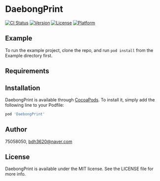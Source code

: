 # DaebongPrint

[![CI Status](https://img.shields.io/travis/75058050/DaebongPrint.svg?style=flat)](https://travis-ci.org/75058050/DaebongPrint)
[![Version](https://img.shields.io/cocoapods/v/DaebongPrint.svg?style=flat)](https://cocoapods.org/pods/DaebongPrint)
[![License](https://img.shields.io/cocoapods/l/DaebongPrint.svg?style=flat)](https://cocoapods.org/pods/DaebongPrint)
[![Platform](https://img.shields.io/cocoapods/p/DaebongPrint.svg?style=flat)](https://cocoapods.org/pods/DaebongPrint)

## Example

To run the example project, clone the repo, and run `pod install` from the Example directory first.

## Requirements

## Installation

DaebongPrint is available through [CocoaPods](https://cocoapods.org). To install
it, simply add the following line to your Podfile:

```ruby
pod 'DaebongPrint'
```

## Author

75058050, bdh3620@naver.com

## License

DaebongPrint is available under the MIT license. See the LICENSE file for more info.
